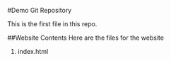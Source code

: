 #Demo Git Repository

This is the first file in this repo.

##Website Contents
Here are the files for the website
1. index.html